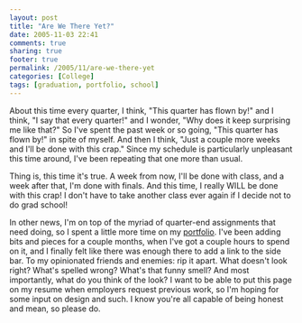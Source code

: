 ```yaml
---
layout: post
title: "Are We There Yet?"
date: 2005-11-03 22:41
comments: true
sharing: true
footer: true
permalink: /2005/11/are-we-there-yet
categories: [College]
tags: [graduation, portfolio, school]
---
```

About this time every quarter, I think, "This quarter has flown by!" and I think, "I say that every quarter!" and I wonder, "Why does it keep surprising me like that?"  So I've spent the past week or so going, "This quarter has flown by!" in spite of myself.  And then I think, "Just a couple more weeks and I'll be done with this crap."  Since my schedule is particularly unpleasant this time around, I've been repeating that one more than usual.

Thing is, this time it's true.  A week from now, I'll be done with class, and a week after that, I'm done with finals.  And this time, I really WILL be done with this crap!  I don't have to take another class ever again if I decide not to do grad school!

In other news, I'm on top of the myriad of quarter-end assignments that need doing, so I spent a little more time on my <a href="/portfolio/">portfolio</a>.  I've been adding bits and pieces for a couple months, when I've got a couple hours to spend on it, and I finally felt like there was enough there to add a link to the side bar.  To my opinionated friends and enemies: rip it apart.  What doesn't look right?  What's spelled wrong?  What's that funny smell?  And most importantly, what do you think of the look?  I want to be able to put this page on my resume when employers request previous work, so I'm hoping for some input on design and such.  I know you're all capable of being honest and mean, so please do.

